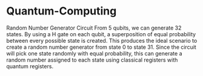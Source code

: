 # Quantum-Computing
Random Number Generator Circuit
From 5 qubits, we can generate 32 states. By using a H gate on each qubit, a superposition of equal probability between every possible state is created. 
This produces the ideal scenario to create a random number generator from state 0 to state 31. 
Since the circuit will pick one state randomly with equal probability, this can generate a random number assigned to each state using classical registers with quantum registers.
